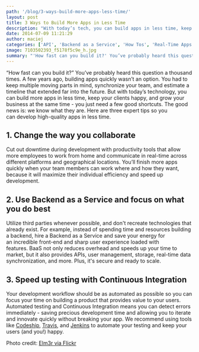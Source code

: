 ```yaml
---
path: '/blog/3-ways-build-more-apps-less-time/'
layout: post
title: 3 Ways to Build More Apps in Less Time
description: "With today’s tech, you can build apps in less time, keep your clients happy, and grow your business at the same time - you just need a few good shortcuts!"
date: 2014-07-09 11:21:29
author: maciej
categories: ['API', 'Backend as a Service', 'How Tos', 'Real-Time Apps', 'Real-Time Sync']
image: 7103502393_f5178f5c9e_h.jpg
summary: "'How fast can you build it?' You’ve probably heard this question a thousand times. A few years ago, building apps quickly wasn’t an option. You had to keep multiple moving parts in mind, synchronize your team, and estimate a timeline that extended far into the future. But with today’s technology, you can build more apps in less time, keep your clients happy, and grow your business at the same time – you just need a few good shortcuts. The good news is: we know what they are. Here are three expert tips so you can develop high-quality apps in less time."
---
```

“How fast can you build it?” You’ve probably heard this question a thousand times. A few years ago, building apps quickly wasn’t an option. You had to keep multiple moving parts in mind, synchronize your team, and estimate a timeline that extended far into the future. But with today’s technology, you can build more apps in less time, keep your clients happy, and grow your business at the same time - you just need a few good shortcuts. The good news is: we know what they are. Here are three expert tips so you can develop high-quality apps in less time.
<h2><strong>1. Change the way you collaborate</strong></h2>
Cut out downtime during development with productivity tools that allow more employees to work from home and communicate in real-time across different platforms and geographical locations. You’ll finish more apps quickly when your team members can work where and how they want, because it will maximize their individual efficiency and speed up development.
<h2><strong>2. Use Backend as a Service and focus on what you do best</strong></h2>
Utilize third parties whenever possible, and don't recreate technologies that already exist. For example, instead of spending time and resources building a backend, hire a Backend as a Service and save your energy for an incredible front-end and sharp user experience loaded with features. BaaS not only reduces overhead and speeds up your time to market, but it also provides APIs, user management, storage, real-time data synchronization, and more. Plus, it's secure and ready to scale.
<h2><strong>3. Speed up testing with Continuous Integration</strong></h2>
Your development workflow should be as automated as possible so you can focus your time on building a product that provides value to your users. Automated testing and Continuous Integration means you can detect errors immediately - saving precious development time and allowing you to iterate and innovate quickly without breaking your app. We recommend using tools like <a href="http://www.codeship.io">Codeship</a>, <a href="https://travis-ci.com/">Travis</a>, and <a href="http://jenkins-ci.org/">Jenkins</a> to automate your testing and keep your users (and you!) happy.

Photo credit: <a href="https://www.flickr.com/photos/elm3r/">Elm3r via Flickr</a>